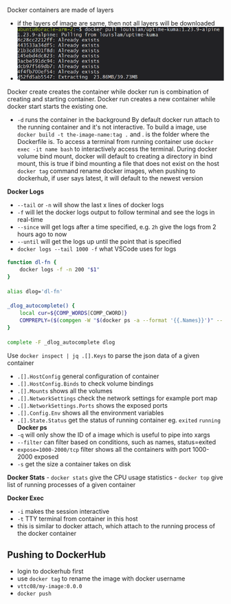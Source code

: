 Docker containers are made of layers
- if the layers of image are same, then not all layers will be downloaded
- ![](assets/Pasted%20image%2020240129180816.png)

Docker create creates the container while docker run is combination of creating and starting container. Docker run creates a new container while docker start starts the existing one.
- `-d` runs the container in the background
By default docker run attach to the running container and it's not interactive.
To build a image, use `docker build -t the-image-name:tag .` and . is the folder where the Dockerfile is.
To access a terminal from running container use `docker exec -it name bash` to interactively access the terminal.
During docker volume bind mount, docker will default to creating a directory in bind mount, this is true if bind mounting a file that does not exist on the host
`docker tag` command rename docker images, when pushing to dockerhub, if user says latest, it will default to the newest version

**Docker Logs**
- `--tail` or `-n` will show the last x lines of docker logs
- `-f` will let the docker logs output to follow terminal and see the logs in real-time
- `--since` will get logs after a time specified, e.g. `2h` give the logs from 2 hours ago to now
- `--until` will get the logs up until the point that is specified
- `docker logs --tail 1000 -f` what VSCode uses for logs
```bash
function dl-fn {
    docker logs -f -n 200 "$1"
}

alias dlog='dl-fn'

_dlog_autocomplete() {
    local cur=${COMP_WORDS[COMP_CWORD]}
    COMPREPLY=($(compgen -W "$(docker ps -a --format '{{.Names}}')" -- "$cur"))
}

complete -F _dlog_autocomplete dlog
```

Use `docker inspect | jq .[].Keys` to parse the json data of a given container
- `.[].HostConfig` general configuration of container
- `.[].HostConfig.Binds` to check volume bindings
- `.[].Mounts` shows all the volumes
- `.[].NetworkSettings` check the network settings for example port map
- `.[].NetworkSettings.Ports` shows the exposed ports
- `.[].Config.Env` shows all the environment variables
- `.[].State.Status` get the status of running container eg. `exited` `running`
**Docker ps**
 - `-q` will only show the ID of a image which is useful to pipe into xargs
 - `--filter` can filter based on conditions, such as names, status=exited
 - `expose=1000-2000/tcp` filter shows all the containers with port 1000-2000 exposed
 - `-s` get the size a container takes on disk
 
 **Docker Stats**
	 - `docker stats` give the CPU usage statistics
	 - `docker top` give list of running processes of a given container

**Docker Exec**
- `-i` makes the session interactive
- `-t` TTY terminal from container in this host
- this is similar to docker attach, which attach to the running process of the docker container

## Pushing to DockerHub
- login to dockerhub first
- use `docker tag` to rename the image with docker username
- `vttc08/my-image:0.0.0`
- `docker push`
